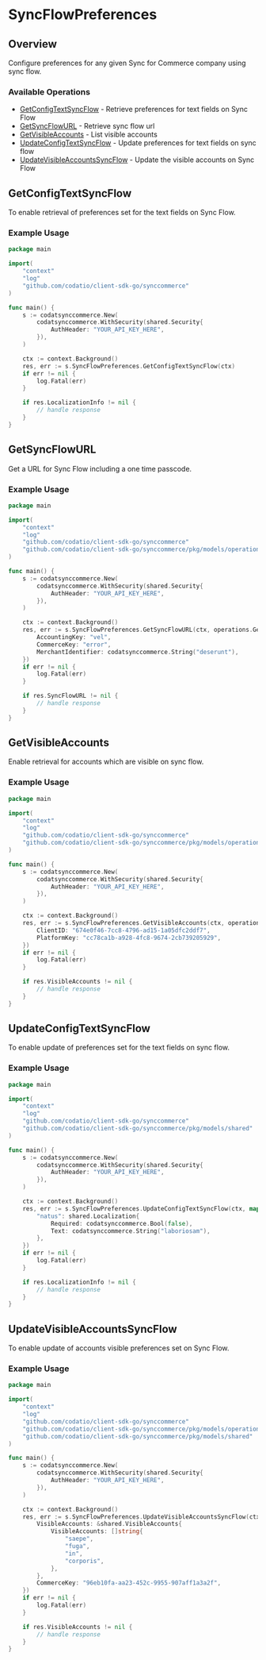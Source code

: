 # SyncFlowPreferences

## Overview

Configure preferences for any given Sync for Commerce company using sync flow.

### Available Operations

* [GetConfigTextSyncFlow](#getconfigtextsyncflow) - Retrieve preferences for text fields on Sync Flow
* [GetSyncFlowURL](#getsyncflowurl) - Retrieve sync flow url
* [GetVisibleAccounts](#getvisibleaccounts) - List visible accounts
* [UpdateConfigTextSyncFlow](#updateconfigtextsyncflow) - Update preferences for text fields on sync flow
* [UpdateVisibleAccountsSyncFlow](#updatevisibleaccountssyncflow) - Update the visible accounts on Sync Flow

## GetConfigTextSyncFlow

To enable retrieval of preferences set for the text fields on Sync Flow.

### Example Usage

```go
package main

import(
	"context"
	"log"
	"github.com/codatio/client-sdk-go/synccommerce"
)

func main() {
    s := codatsynccommerce.New(
        codatsynccommerce.WithSecurity(shared.Security{
            AuthHeader: "YOUR_API_KEY_HERE",
        }),
    )

    ctx := context.Background()
    res, err := s.SyncFlowPreferences.GetConfigTextSyncFlow(ctx)
    if err != nil {
        log.Fatal(err)
    }

    if res.LocalizationInfo != nil {
        // handle response
    }
}
```

## GetSyncFlowURL

Get a URL for Sync Flow including a one time passcode.

### Example Usage

```go
package main

import(
	"context"
	"log"
	"github.com/codatio/client-sdk-go/synccommerce"
	"github.com/codatio/client-sdk-go/synccommerce/pkg/models/operations"
)

func main() {
    s := codatsynccommerce.New(
        codatsynccommerce.WithSecurity(shared.Security{
            AuthHeader: "YOUR_API_KEY_HERE",
        }),
    )

    ctx := context.Background()
    res, err := s.SyncFlowPreferences.GetSyncFlowURL(ctx, operations.GetSyncFlowURLRequest{
        AccountingKey: "vel",
        CommerceKey: "error",
        MerchantIdentifier: codatsynccommerce.String("deserunt"),
    })
    if err != nil {
        log.Fatal(err)
    }

    if res.SyncFlowURL != nil {
        // handle response
    }
}
```

## GetVisibleAccounts

Enable retrieval for accounts which are visible on sync flow.

### Example Usage

```go
package main

import(
	"context"
	"log"
	"github.com/codatio/client-sdk-go/synccommerce"
	"github.com/codatio/client-sdk-go/synccommerce/pkg/models/operations"
)

func main() {
    s := codatsynccommerce.New(
        codatsynccommerce.WithSecurity(shared.Security{
            AuthHeader: "YOUR_API_KEY_HERE",
        }),
    )

    ctx := context.Background()
    res, err := s.SyncFlowPreferences.GetVisibleAccounts(ctx, operations.GetVisibleAccountsRequest{
        ClientID: "674e0f46-7cc8-4796-ad15-1a05dfc2ddf7",
        PlatformKey: "cc78ca1b-a928-4fc8-9674-2cb739205929",
    })
    if err != nil {
        log.Fatal(err)
    }

    if res.VisibleAccounts != nil {
        // handle response
    }
}
```

## UpdateConfigTextSyncFlow

To enable update of preferences set for the text fields on sync flow.

### Example Usage

```go
package main

import(
	"context"
	"log"
	"github.com/codatio/client-sdk-go/synccommerce"
	"github.com/codatio/client-sdk-go/synccommerce/pkg/models/shared"
)

func main() {
    s := codatsynccommerce.New(
        codatsynccommerce.WithSecurity(shared.Security{
            AuthHeader: "YOUR_API_KEY_HERE",
        }),
    )

    ctx := context.Background()
    res, err := s.SyncFlowPreferences.UpdateConfigTextSyncFlow(ctx, map[string]shared.Localization{
        "natus": shared.Localization{
            Required: codatsynccommerce.Bool(false),
            Text: codatsynccommerce.String("laboriosam"),
        },
    })
    if err != nil {
        log.Fatal(err)
    }

    if res.LocalizationInfo != nil {
        // handle response
    }
}
```

## UpdateVisibleAccountsSyncFlow

To enable update of accounts visible preferences set on Sync Flow.

### Example Usage

```go
package main

import(
	"context"
	"log"
	"github.com/codatio/client-sdk-go/synccommerce"
	"github.com/codatio/client-sdk-go/synccommerce/pkg/models/operations"
	"github.com/codatio/client-sdk-go/synccommerce/pkg/models/shared"
)

func main() {
    s := codatsynccommerce.New(
        codatsynccommerce.WithSecurity(shared.Security{
            AuthHeader: "YOUR_API_KEY_HERE",
        }),
    )

    ctx := context.Background()
    res, err := s.SyncFlowPreferences.UpdateVisibleAccountsSyncFlow(ctx, operations.UpdateVisibleAccountsSyncFlowRequest{
        VisibleAccounts: &shared.VisibleAccounts{
            VisibleAccounts: []string{
                "saepe",
                "fuga",
                "in",
                "corporis",
            },
        },
        CommerceKey: "96eb10fa-aa23-452c-9955-907aff1a3a2f",
    })
    if err != nil {
        log.Fatal(err)
    }

    if res.VisibleAccounts != nil {
        // handle response
    }
}
```
